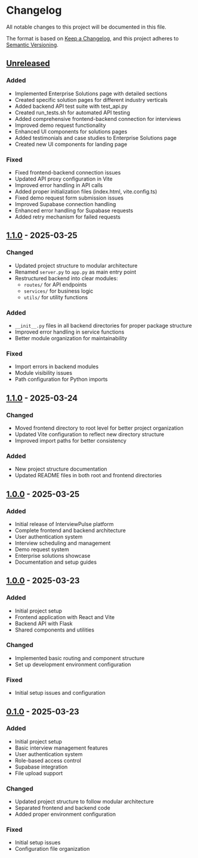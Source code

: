 # Changelog

All notable changes to this project will be documented in this file.

The format is based on [Keep a Changelog](https://keepachangelog.com/en/1.0.0/),
and this project adheres to [Semantic Versioning](https://semver.org/spec/v2.0.0.html).

## [Unreleased]

### Added
- Implemented Enterprise Solutions page with detailed sections
- Created specific solution pages for different industry verticals
- Added backend API test suite with test_api.py
- Created run_tests.sh for automated API testing
- Added comprehensive frontend-backend connection for interviews
- Improved demo request functionality
- Enhanced UI components for solutions pages
- Added testimonials and case studies to Enterprise Solutions page
- Created new UI components for landing page

### Fixed
- Fixed frontend-backend connection issues
- Updated API proxy configuration in Vite
- Improved error handling in API calls
- Added proper initialization files (index.html, vite.config.ts)
- Fixed demo request form submission issues
- Improved Supabase connection handling
- Enhanced error handling for Supabase requests
- Added retry mechanism for failed requests

## [1.1.0] - 2025-03-25

### Changed
- Updated project structure to modular architecture
- Renamed `server.py` to `app.py` as main entry point
- Restructured backend into clear modules:
  - `routes/` for API endpoints
  - `services/` for business logic
  - `utils/` for utility functions

### Added
- `__init__.py` files in all backend directories for proper package structure
- Improved error handling in service functions
- Better module organization for maintainability

### Fixed
- Import errors in backend modules
- Module visibility issues
- Path configuration for Python imports

## [1.1.0] - 2025-03-24

### Changed
- Moved frontend directory to root level for better project organization
- Updated Vite configuration to reflect new directory structure
- Improved import paths for better consistency

### Added
- New project structure documentation
- Updated README files in both root and frontend directories

## [1.0.0] - 2025-03-25

### Added
- Initial release of InterviewPulse platform
- Complete frontend and backend architecture
- User authentication system
- Interview scheduling and management
- Demo request system
- Enterprise solutions showcase
- Documentation and setup guides

## [1.0.0] - 2025-03-23

### Added
- Initial project setup
- Frontend application with React and Vite
- Backend API with Flask
- Shared components and utilities

### Changed
- Implemented basic routing and component structure
- Set up development environment configuration

### Fixed
- Initial setup issues and configuration

## [0.1.0] - 2025-03-23

### Added
- Initial project setup
- Basic interview management features
- User authentication system
- Role-based access control
- Supabase integration
- File upload support

### Changed
- Updated project structure to follow modular architecture
- Separated frontend and backend code
- Added proper environment configuration

### Fixed
- Initial setup issues
- Configuration file organization

[Unreleased]: https://github.com/rohanchikorde/chatncheck-in/compare/v0.1.0...HEAD
[1.1.0]: https://github.com/rohanchikorde/chatncheck-in/compare/v1.0.0...v1.1.0
[1.0.0]: https://github.com/rohanchikorde/chatncheck-in/compare/v0.1.0...v1.0.0
[0.1.0]: https://github.com/rohanchikorde/chatncheck-in/compare/v0.0.0...v0.1.0
